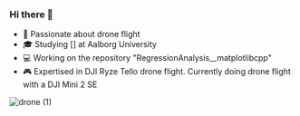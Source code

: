 ### Hi there 👋

- 🦅 Passionate about drone flight
- 🎓 Studying [] at Aalborg University
- 💻 Working on the repository "RegressionAnalysis__matplotlibcpp"
- 🎮 Expertised in DJI Ryze Tello drone flight. Currently doing drone flight with a DJI Mini 2 SE
  
![drone (1)](https://github.com/Saltworker/Saltworker/assets/82200669/58cff52e-2446-4fdf-b65d-276f364a7958)


<!--
**Saltworker/Saltworker** is a ✨ _special_ ✨ repository because its `README.md` (this file) appears on your GitHub profile.

Here are some ideas to get you started:

- 🔭 I’m currently working on ...
- 🌱 I’m currently learning ...
- 👯 I’m looking to collaborate on ...
- 🤔 I’m looking for help with ...
- 💬 Ask me about ...
- 📫 How to reach me: ...
- 😄 Pronouns: ...
- ⚡ Fun fact: ...
-->
